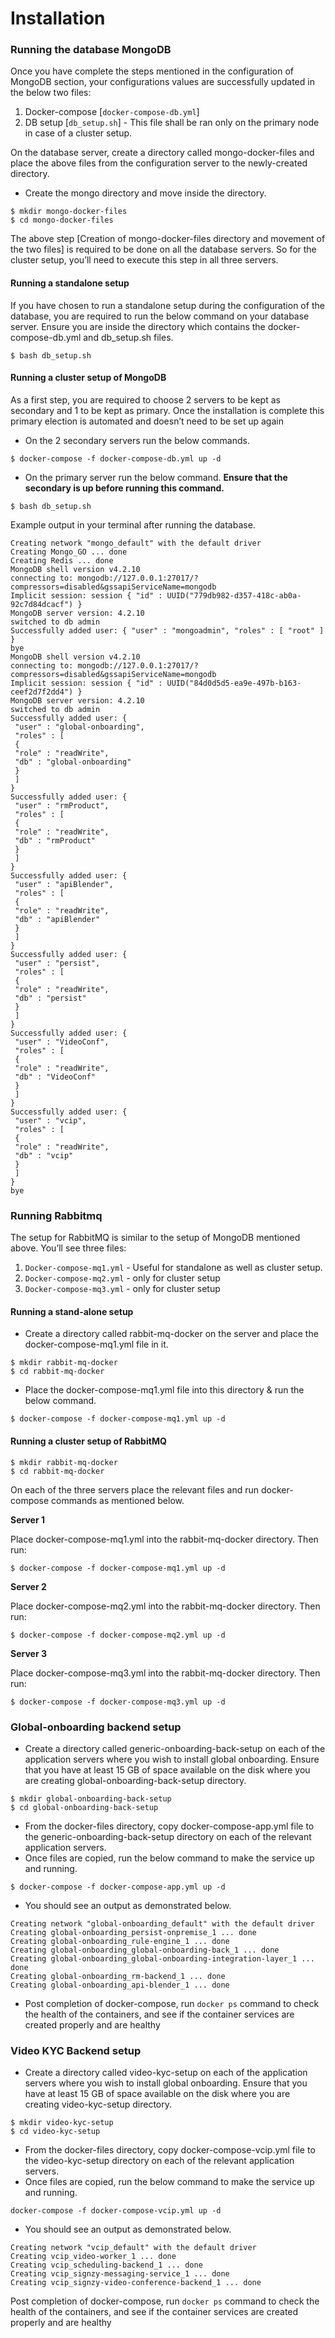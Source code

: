 # Installation

### Running the database MongoDB <a href="#h.40ltryazpxww" id="h.40ltryazpxww"></a>

Once you have complete the steps mentioned in the configuration of MongoDB section, your configurations values are successfully updated in the below two files:

1. Docker-compose \[`docker-compose-db.yml`]
2. DB setup \[`db_setup.sh`] - This file shall be ran only on the primary node in case of a cluster setup.

On the database server, create a directory called mongo-docker-files and place the above files from the configuration server to the newly-created directory.

* Create the mongo directory and move inside the directory.

```
$ mkdir mongo-docker-files
$ cd mongo-docker-files
```

The above step \[Creation of mongo-docker-files directory and movement of the two files] is required to be done on all the database servers. So for the cluster setup, you’ll need to execute this step in all three servers.

#### Running a standalone setup <a href="#h.46qwe5l1krxu" id="h.46qwe5l1krxu"></a>

If you have chosen to run a standalone setup during the configuration of the database, you are required to run the below command on your database server. Ensure you are inside the directory which contains the docker-compose-db.yml and db\_setup.sh files.

```
$ bash db_setup.sh
```

#### Running a cluster setup of MongoDB <a href="#h.wgvjqg3fjqwt" id="h.wgvjqg3fjqwt"></a>

As a first step, you are required to choose 2 servers to be kept as secondary and 1 to be kept as primary. Once the installation is complete this primary election is automated and doesn’t need to be set up again

* On the 2 secondary servers run the below commands.

```
$ docker-compose -f docker-compose-db.yml up -d
```

* On the primary server run the below command. **Ensure that the secondary is up before running this command.**

```
$ bash db_setup.sh
```

Example output in your terminal after running the database.

```
Creating network "mongo_default" with the default driver
Creating Mongo_GO ... done
Creating Redis ... done
MongoDB shell version v4.2.10
connecting to: mongodb://127.0.0.1:27017/?compressors=disabled&gssapiServiceName=mongodb
Implicit session: session { "id" : UUID("779db982-d357-418c-ab0a-92c7d84dcacf") }
MongoDB server version: 4.2.10
switched to db admin
Successfully added user: { "user" : "mongoadmin", "roles" : [ "root" ] }
bye
MongoDB shell version v4.2.10
connecting to: mongodb://127.0.0.1:27017/?compressors=disabled&gssapiServiceName=mongodb
Implicit session: session { "id" : UUID("84d0d5d5-ea9e-497b-b163-ceef2d7f2dd4") }
MongoDB server version: 4.2.10
switched to db admin
Successfully added user: {
 "user" : "global-onboarding",
 "roles" : [
 {
 "role" : "readWrite",
 "db" : "global-onboarding"
 }
 ]
}
Successfully added user: {
 "user" : "rmProduct",
 "roles" : [
 {
 "role" : "readWrite",
 "db" : "rmProduct"
 }
 ]
}
Successfully added user: {
 "user" : "apiBlender",
 "roles" : [
 {
 "role" : "readWrite",
 "db" : "apiBlender"
 }
 ]
}
Successfully added user: {
 "user" : "persist",
 "roles" : [
 {
 "role" : "readWrite",
 "db" : "persist"
 }
 ]
}
Successfully added user: {
 "user" : "VideoConf",
 "roles" : [
 {
 "role" : "readWrite",
 "db" : "VideoConf"
 }
 ]
}
Successfully added user: {
 "user" : "vcip",
 "roles" : [
 {
 "role" : "readWrite",
 "db" : "vcip"
 }
 ]
}
bye
```

### Running Rabbitmq <a href="#h.qfjnz5buq9bn" id="h.qfjnz5buq9bn"></a>

The setup for RabbitMQ is similar to the setup of MongoDB mentioned above. You’ll see three files:

1. `Docker-compose-mq1.yml` - Useful for standalone as well as cluster setup.
2. `Docker-compose-mq2.yml` - only for cluster setup
3. `Docker-compose-mq3.yml` - only for cluster setup

#### Running a stand-alone setup <a href="#h.3i4z2he5tdqo" id="h.3i4z2he5tdqo"></a>

* Create a directory called rabbit-mq-docker on the server and place the docker-compose-mq1.yml file in it.

```
$ mkdir rabbit-mq-docker
$ cd rabbit-mq-docker
```

* Place the docker-compose-mq1.yml file into this directory & run the below command.

```
$ docker-compose -f docker-compose-mq1.yml up -d
```

#### Running a cluster setup of RabbitMQ <a href="#h.rbq2ms301r4l" id="h.rbq2ms301r4l"></a>

```
$ mkdir rabbit-mq-docker
$ cd rabbit-mq-docker
```

On each of the three servers place the relevant files and run docker-compose commands as mentioned below.

**Server 1**

Place docker-compose-mq1.yml into the rabbit-mq-docker directory. Then run:

```
$ docker-compose -f docker-compose-mq1.yml up -d
```

**Server 2**

Place docker-compose-mq2.yml into the rabbit-mq-docker directory. Then run:

```
$ docker-compose -f docker-compose-mq2.yml up -d
```

**Server 3**

Place docker-compose-mq3.yml into the rabbit-mq-docker directory. Then run:

```
$ docker-compose -f docker-compose-mq3.yml up -d
```

### Global-onboarding backend setup <a href="#h.1rn9ar4pzulc" id="h.1rn9ar4pzulc"></a>

* Create a directory called generic-onboarding-back-setup on each of the application servers where you wish to install global onboarding. Ensure that you have at least 15 GB of space available on the disk where you are creating global-onboarding-back-setup directory.

```
$ mkdir global-onboarding-back-setup
$ cd global-onboarding-back-setup
```

* From the docker-files directory, copy docker-compose-app.yml file to the generic-onboarding-back-setup directory on each of the relevant application servers.
* Once files are copied, run the below command to make the service up and running.

```
$ docker-compose -f docker-compose-app.yml up -d
```

* You should see an output as demonstrated below.

```
Creating network "global-onboarding_default" with the default driver
Creating global-onboarding_persist-onpremise_1 ... done
Creating global-onboarding_rule-engine_1 ... done
Creating global-onboarding_global-onboarding-back_1 ... done
Creating global-onboarding_global-onboarding-integration-layer_1 ... done
Creating global-onboarding_rm-backend_1 ... done
Creating global-onboarding_api-blender_1 ... done
```

* Post completion of docker-compose, run `docker ps` command to check the health of the containers, and see if the container services are created properly and are healthy

### Video KYC Backend setup <a href="#h.drfxr5ubkbd3" id="h.drfxr5ubkbd3"></a>

* Create a directory called video-kyc-setup on each of the application servers where you wish to install global onboarding. Ensure that you have at least 15 GB of space available on the disk where you are creating video-kyc-setup directory.

```
$ mkdir video-kyc-setup
$ cd video-kyc-setup
```

* From the docker-files directory, copy docker-compose-vcip.yml file to the video-kyc-setup directory on each of the relevant application servers.
* Once files are copied, run the below command to make the service up and running.

```
docker-compose -f docker-compose-vcip.yml up -d
```

* You should see an output as demonstrated below.

```
Creating network "vcip_default" with the default driver
Creating vcip_video-worker_1 ... done
Creating vcip_scheduling-backend_1 ... done
Creating vcip_signzy-messaging-service_1 ... done
Creating vcip_signzy-video-conference-backend_1 ... done
```

Post completion of docker-compose, run `docker ps` command to check the health of the containers, and see if the container services are created properly and are healthy
